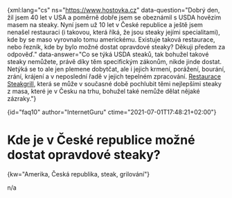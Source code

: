 
{xml:lang="cs" ns="https://www.hostovka.cz" data-question="Dobrý den, žil jsem 40 let v USA a poměrně dobře jsem se obeznámil s USDA hovězím masem na steaky. Nyní jsem už 10 let v České republice a ještě jsem nenašel restauraci (i takovou, která říká, že jsou steaky jejími specialitami), kde by se maso vyrovnalo tomu americkému. Existuje taková restaurace, nebo řezník, kde by bylo možné dostat opravdové steaky? Děkuji předem za odpověď." data-answer="Co se týká USDA steaků, tak bohužel takové steaky nemůžete, právě díky těm specifickým zákonům, nikde jinde dostat. Netýká se to ale jen plemene dobytčat, ale i jejich krmení, porážení, bourání, zrání, krájení a v neposlední řadě v jejich tepelném zpracování. <a href="https://www.steakgrill.cz">Restaurace Steakgrill</a>, která se může v současné době pochlubit těmi nejlepšími steaky z masa, které je v Česku na trhu, bohužel také nemůže dělat nějaké zázraky."}

{id="faq10" author="InternetGuru" ctime="2021-07-01T17:48:21+02:00"}

# Kde je v České republice možné dostat opravdové steaky?

{kw="Amerika, Česká republika, steak, grilování"}

n/a

